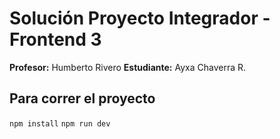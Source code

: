 # Solución Proyecto Integrador - Frontend 3

**Profesor:** Humberto Rivero
**Estudiante:** Ayxa Chaverra R.

## Para correr el proyecto

`npm install`
`npm run dev`
